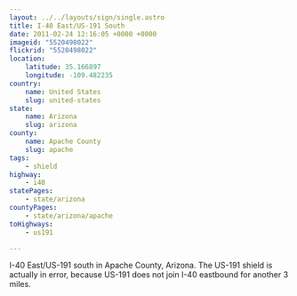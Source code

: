 ```yaml
---
layout: ../../layouts/sign/single.astro
title: I-40 East/US-191 South
date: 2011-02-24 12:16:05 +0000 +0000
imageid: "5520498022"
flickrid: "5520498022"
location:
    latitude: 35.166897
    longitude: -109.482235
country:
    name: United States
    slug: united-states
state:
    name: Arizona
    slug: arizona
county:
    name: Apache County
    slug: apache
tags:
    - shield
highway:
    - i40
statePages:
    - state/arizona
countyPages:
    - state/arizona/apache
toHighways:
    - us191

---
```

I-40 East/US-191 south in Apache County, Arizona.  The US-191 shield is actually in error, because US-191 does not join I-40 eastbound for another 3 miles.